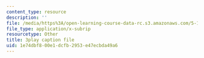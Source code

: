 ```yaml
---
content_type: resource
description: ''
file: /media/https%3A/open-learning-course-data-rc.s3.amazonaws.com/5-112-principles-of-chemical-science-fall-2005/1e74dbf800e1dcfb2953e47ecbda49a6_lawooSesSfM.srt
file_type: application/x-subrip
resourcetype: Other
title: 3play caption file
uid: 1e74dbf8-00e1-dcfb-2953-e47ecbda49a6
---
```

